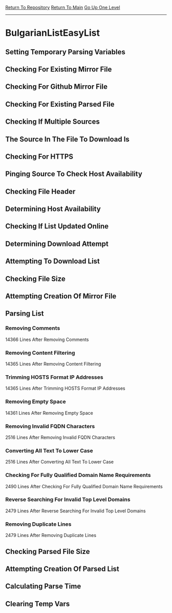 [Return To Repository](https://github.com/deathbybandaid/piholeparser/)
[Return To Main](https://github.com/deathbybandaid/piholeparser/blob/master/RecentRunLogs/Mainlog.md)
[Go Up One Level](https://github.com/deathbybandaid/piholeparser/blob/master/RecentRunLogs/TopLevelScripts/30-Processing-External-Blacklists.md)
____________________________________
# BulgarianListEasyList
## Setting Temporary Parsing Variables
## Checking For Existing Mirror File
## Checking For Github Mirror File
## Checking For Existing Parsed File
## Checking If Multiple Sources
## The Source In The File To Download Is
## Checking For HTTPS
## Pinging Source To Check Host Availability
## Checking File Header
## Determining Host Availability
## Checking If List Updated Online
## Determining Download Attempt
## Attempting To Download List
## Checking File Size
## Attempting Creation Of Mirror File
## Parsing List
### Removing Comments
14366 Lines After Removing Comments
### Removing Content Filtering
14365 Lines After Removing Content Filtering
### Trimming HOSTS Format IP Addresses
14365 Lines After Trimming HOSTS Format IP Addresses
### Removing Empty Space
14361 Lines After Removing Empty Space
### Removing Invalid FQDN Characters
2516 Lines After Removing Invalid FQDN Characters
### Converting All Text To Lower Case
2516 Lines After Converting All Text To Lower Case
### Checking For Fully Qualified Domain Name Requirements
2490 Lines After Checking For Fully Qualified Domain Name Requirements
### Reverse Searching For Invalid Top Level Domains
2479 Lines After Reverse Searching For Invalid Top Level Domains
### Removing Duplicate Lines
2479 Lines After Removing Duplicate Lines
## Checking Parsed File Size
## Attempting Creation Of Parsed List
## Calculating Parse Time
## Clearing Temp Vars
